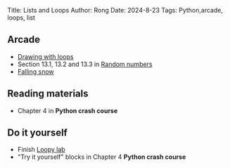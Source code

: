 Title: Lists and Loops
Author: Rong
Date: 2024-8-23
Tags: Python,arcade, loops, list

## Arcade
+ [Drawing with loops](https://api.arcade.academy/en/latest/examples/drawing_with_loops.html#drawing-with-loops)
+ Section 13.1, 13.2 and 13.3 in  [Random numbers](https://learn.arcade.academy/en/latest/chapters/13_random_numbers/random_numbers.html)
+ [Falling snow](https://api.arcade.academy/en/latest/examples/snow.html#snow)


## Reading materials
+ Chapter 4 in **Python crash course**


## Do it yourself
+ Finish [Loopy lab](https://learn.arcade.academy/en/latest/labs/lab_05_loopy_lab/loopy_lab.html)
+ "Try it yourself" blocks in Chapter 4 **Python crash course**



